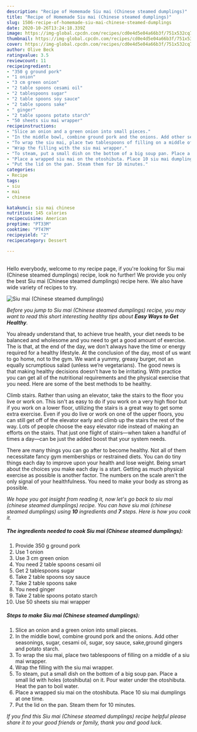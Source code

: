 ```yaml
---
description: "Recipe of Homemade Siu mai (Chinese steamed dumplings)"
title: "Recipe of Homemade Siu mai (Chinese steamed dumplings)"
slug: 1506-recipe-of-homemade-siu-mai-chinese-steamed-dumplings
date: 2020-10-26T13:24:18.339Z
image: https://img-global.cpcdn.com/recipes/cd0e4d5e04a66b3f/751x532cq70/siu-mai-chinese-steamed-dumplings-recipe-main-photo.jpg
thumbnail: https://img-global.cpcdn.com/recipes/cd0e4d5e04a66b3f/751x532cq70/siu-mai-chinese-steamed-dumplings-recipe-main-photo.jpg
cover: https://img-global.cpcdn.com/recipes/cd0e4d5e04a66b3f/751x532cq70/siu-mai-chinese-steamed-dumplings-recipe-main-photo.jpg
author: Olive Beck
ratingvalue: 3.5
reviewcount: 11
recipeingredient:
- "350 g ground pork"
- "1 onion"
- "3 cm green onion"
- "2 table spoons cesami oil"
- "2 tablespoons sugar"
- "2 table spoons soy sauce"
- "2 table spoons sake"
- " ginger"
- "2 table spoons potato starch"
- "50 sheets siu mai wrapper"
recipeinstructions:
- "Slice an onion and a green onion into small pieces."
- "In the middle bowl, combine ground pork and the onions. Add other seasonings, sugar, cesami oil, sugar, soy sauce, sake,ground gingers and potato starch."
- "To wrap the siu mai, place two tablespoons of filling on a middle of a siu mai wrapper."
- "Wrap the filling with the siu mai wrapper."
- "To steam, put a small dish on the bottom of a big soup pan. Place a small lid with holes (otoshibuta) on it. Pour water under the otoshibuta. Heat the pan to boil water."
- "Place a wrapped siu mai on the otoshibuta. Place 10 siu mai dumplings at one time."
- "Put the lid on the pan. Steam them for 10 minutes."
categories:
- Recipe
tags:
- siu
- mai
- chinese

katakunci: siu mai chinese 
nutrition: 145 calories
recipecuisine: American
preptime: "PT33M"
cooktime: "PT47M"
recipeyield: "2"
recipecategory: Dessert

---
```

<br>
Hello everybody, welcome to my recipe page, if you're looking for Siu mai (Chinese steamed dumplings) recipe, look no further! We provide you only the best Siu mai (Chinese steamed dumplings) recipe here. We also have wide variety of recipes to try.
<br>


![Siu mai (Chinese steamed dumplings)](https://img-global.cpcdn.com/recipes/cd0e4d5e04a66b3f/751x532cq70/siu-mai-chinese-steamed-dumplings-recipe-main-photo.jpg)

<i>Before you jump to Siu mai (Chinese steamed dumplings) recipe, you may want to read this short interesting healthy tips about <strong>Easy Ways to Get Healthy</strong>.</i>

You already understand that, to achieve true health, your diet needs to be balanced and wholesome and you need to get a good amount of exercise. The  is that, at the end of the day, we don't always have the time or energy required for a healthy lifestyle. At the conclusion of the day, most of us want to go home, not to the gym. We want a yummy, greasy burger, not an equally scrumptious salad (unless we’re vegetarians). The good news is that making healthy decisions doesn’t have to be irritating. With practice you can get all of the nutritional requirements and the physical exercise that you need. Here are some of the best methods to be healthy.

Climb stairs. Rather than using an elevator, take the stairs to the floor you live or work on. This isn't as easy to do if you work on a very high floor but if you work on a lower floor, utilizing the stairs is a great way to get some extra exercise. Even if you do live or work on one of the upper floors, you can still get off of the elevator early and climb up the stairs the rest of the way. Lots of people choose the easy elevator ride instead of making an efforts on the stairs. That just one flight of stairs—when taken a handful of times a day—can be just the added boost that your system needs. 

There are many things you can go after to become healthy. Not all of them necessitate fancy gym memberships or restrained diets. You can do tiny things each day to improve upon your health and lose weight. Being smart about the choices you make each day is a start. Getting as much physical exercise as possible is another factor. The numbers on the scale aren't the only signal of your healthfulness. You need to make your body as strong as possible. 


<i>We hope you got insight from reading it, now let's go back to siu mai (chinese steamed dumplings) recipe. You can have siu mai (chinese steamed dumplings) using <strong>10</strong> ingredients and <strong>7</strong> steps. Here is how you cook it.
</i>

##### The ingredients needed to cook Siu mai (Chinese steamed dumplings):

1. Provide 350 g ground pork
1. Use 1 onion
1. Use 3 cm green onion
1. You need 2 table spoons cesami oil
1. Get 2 tablespoons sugar
1. Take 2 table spoons soy sauce
1. Take 2 table spoons sake
1. You need  ginger
1. Take 2 table spoons potato starch
1. Use 50 sheets siu mai wrapper


##### Steps to make Siu mai (Chinese steamed dumplings):

1. Slice an onion and a green onion into small pieces.
1. In the middle bowl, combine ground pork and the onions. Add other seasonings, sugar, cesami oil, sugar, soy sauce, sake,ground gingers and potato starch.
1. To wrap the siu mai, place two tablespoons of filling on a middle of a siu mai wrapper.
1. Wrap the filling with the siu mai wrapper.
1. To steam, put a small dish on the bottom of a big soup pan. Place a small lid with holes (otoshibuta) on it. Pour water under the otoshibuta. Heat the pan to boil water.
1. Place a wrapped siu mai on the otoshibuta. Place 10 siu mai dumplings at one time.
1. Put the lid on the pan. Steam them for 10 minutes.


<i>If you find this Siu mai (Chinese steamed dumplings) recipe helpful please share it to your good friends or family, thank you and good luck.</i>
